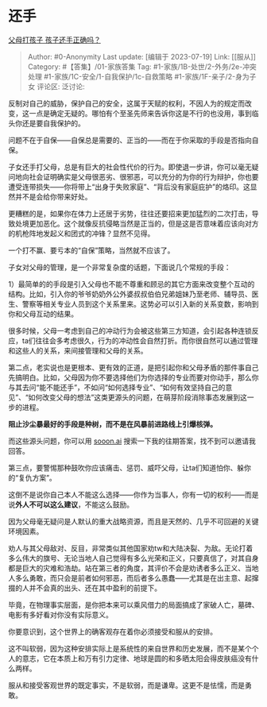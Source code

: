 # 还手
[父母打孩子 孩子还手正确吗？](https://www.zhihu.com/question/49806940/answer/3124300427)

> Author: #0-Anonymity
> Last update: [编辑于 2023-07-19]
> Link: [[服从]]
> Category: #【答集】/01-家族答集 
> Tag: #1-家族/1B-处世/2-外务/2e-冲突处理 #1-家族/1C-安全/1-自我保护/1c-自救策略 #1-家族/1F-亲子/2-身为子女
> 评论区:
> 泛讨论:

反制对自己的威胁，保护自己的安全，这属于天赋的权利，不因人为的规定而改变，这一点是确定无疑的。哪怕有个至圣先师来告诉你这是不行的也没用，事到临头你还是要自我保护的。

问题不在于自保——自保总是需要的、正当的——而在于你采取的手段是否指向自保。

子女还手打父母，总是有巨大的社会性代价的行为。即使退一步讲，你可以毫无疑问地向社会证明确实是父母很恶劣、很邪恶，可以充分的为你的行为辩护，你也要遭受连带损失——你将带上“出身于失败家庭”、“背后没有家庭庇护”的烙印。这显然并不是会给你带来好处。

更糟糕的是，如果你在体力上还居于劣势，往往还要招来更加猛烈的二次打击，导致处境更加恶化。这个就像反抗侵略当然是正当的，但是这是否意味着应该向对方的机枪阵地发起义和团式的冲锋？显然不见得。

一个打不赢、要亏本的“自保”策略，当然就不应该了。

子女对父母的管理，是一个非常复杂度的话题，下面说几个常规的手段：

1）最简单的的手段是引入父母也不能不尊重和顾忌的其它方面来改变整个互动的结构。比如，引入你的爷爷奶奶外公外婆叔叔伯伯兄弟姐妹乃至老师、辅导员、医生、警察等相关专业人员到这个关系里来。这势必可以引入新的关系变数，影响到你和父母互动的结果。

很多时候，父母一考虑到自己的冲动行为会被这些第三方知道，会引起各种连锁反应，ta们往往会多考虑很久，行为的冲动性会自然打折。而你很自然可以通过管理和这些人的关系，来间接管理和父母的关系。

第二点，老实说也是更根本、更有效的正道，是把引起你和父母矛盾的那件事自己先搞明白。比如，父母因为你不要选择他们为你选择的专业而要对你动手，那么你与其去问“能不能还手”，不如问“如何选择专业”、“如何有效坚持自己的意见”、“如何改变父母的想法”这类更源头的问题，在萌芽阶段消除事态发展到这一步的进程。

**阻止沙尘暴最好的手段是种树，而不是在风暴前进路线上引爆核弹。**

而这些源头问题，你可以用 [sooon.ai](https://link.zhihu.com/?target=http%3A//sooon.ai/) 搜索一下我的往期答案，找不到可以邀请我回答。

第三点，要警惕那种鼓吹你应该痛击、惩罚、威吓父母，让ta们知道怕你、躲你的“复仇方案”。

这倒不是说你自己本人不能这么选择——你作为当事人，你有一切的权利——而是说**外人不可以这么建议**，不能这么鼓励。

因为父母毫无疑问是人默认的重大战略资源，而且是天然的、几乎不可回避的关键环境因素。

劝人与其父母敌对、反目，非常类似其他国家劝tw和大陆决裂、为敌。无论打着多么伟大的旗号、无论当地人自己觉得有多么光荣和正义，只要真信了，对其自身都是巨大的灾难和浩劫。站在第三者的角度，其评价不会是劝诱者多么正义、当地人多么勇敢，而只会是前者如何邪恶，而后者多么愚蠢——尤其是在出主意、起撺掇的人并不会真的出头、还在其中盈利的前提下。

毕竟，在物理事实层面，是你把本来可以乘风借力的局面搞成了家破人亡，墓碑、电影有多好看对你没有实际意义。

你要意识到，这个世界上的确客观存在着你必须接受和服从的安排。

这不叫软弱，因为这种安排实际上是系统性的来自世界和历史发展，而不是某个个人的意志，它在本质上和万有引力定律、地球是圆的和多晒太阳会得皮肤癌没有什么两样。

服从和接受客观世界的既定事实，不是软弱，而是谦卑。这更不是怯懦，而是勇敢。
